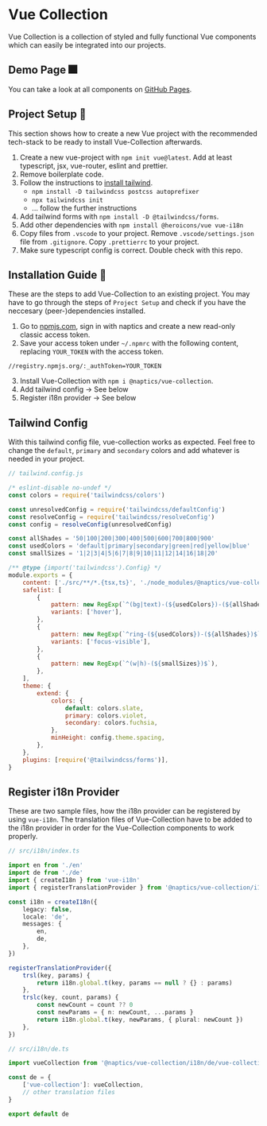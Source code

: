 # Vue Collection

Vue Collection is a collection of styled and fully functional Vue components which can easily be integrated into our projects.

## Demo Page 🎆

You can take a look at all components on [GitHub Pages](https://naptics.github.io/vue-collection/).

## Project Setup 🚧

This section shows how to create a new Vue project with the recommended tech-stack to be ready to install Vue-Collection afterwards.

1. Create a new vue-project with `npm init vue@latest`. Add at least typescript, jsx, vue-router, eslint and prettier.
2. Remove boilerplate code.
3. Follow the instructions to [install tailwind](https://tailwindcss.com/docs/installation/using-postcss).
    - `npm install -D tailwindcss postcss autoprefixer`
    - `npx tailwindcss init`
    - ... follow the further instructions
4. Add tailwind forms with `npm install -D @tailwindcss/forms`.
5. Add other dependencies with `npm install @heroicons/vue vue-i18n`
6. Copy files from `.vscode` to your project. Remove `.vscode/settings.json` file from `.gitignore`. Copy `.prettierrc` to your project.
7. Make sure typescript config is correct. Double check with this repo.

## Installation Guide 🔨

These are the steps to add Vue-Collection to an existing project. You may have to go through the steps of `Project Setup` and check if you have the neccesary (peer-)dependencies installed.

1. Go to [npmjs.com](https://npmjs.com), sign in with naptics and create a new read-only classic access token.
2. Save your access token under `~/.npmrc` with the following content, replacing `YOUR_TOKEN` with the access token.

```
//registry.npmjs.org/:_authToken=YOUR_TOKEN
```

3. Install Vue-Collection with `npm i @naptics/vue-collection`.
4. Add tailwind config -> See below
5. Register i18n provider -> See below

## Tailwind Config

With this tailwind config file, vue-collection works as expected. Feel free to change the `default`, `primary` and `secondary` colors and add whatever is needed in your project.

```js
// tailwind.config.js

/* eslint-disable no-undef */
const colors = require('tailwindcss/colors')

const unresolvedConfig = require('tailwindcss/defaultConfig')
const resolveConfig = require('tailwindcss/resolveConfig')
const config = resolveConfig(unresolvedConfig)

const allShades = '50|100|200|300|400|500|600|700|800|900'
const usedColors = 'default|primary|secondary|green|red|yellow|blue'
const smallSizes = '1|2|3|4|5|6|7|8|9|10|11|12|14|16|18|20'

/** @type {import('tailwindcss').Config} */
module.exports = {
    content: ['./src/**/*.{tsx,ts}', './node_modules/@naptics/vue-collection/**/*.{jsx,js}'],
    safelist: [
        {
            pattern: new RegExp(`^(bg|text)-(${usedColors})-(${allShades})$`),
            variants: ['hover'],
        },
        {
            pattern: new RegExp(`^ring-(${usedColors})-(${allShades})$`),
            variants: ['focus-visible'],
        },
        {
            pattern: new RegExp(`^(w|h)-(${smallSizes})$`),
        },
    ],
    theme: {
        extend: {
            colors: {
                default: colors.slate,
                primary: colors.violet,
                secondary: colors.fuchsia,
            },
            minHeight: config.theme.spacing,
        },
    },
    plugins: [require('@tailwindcss/forms')],
}
```

## Register i18n Provider

These are two sample files, how the i18n provider can be registered by using `vue-i18n`. The translation files of Vue-Collection have to be added to the i18n provider in order for the Vue-Collection components to work properly.

```ts
// src/i18n/index.ts

import en from './en'
import de from './de'
import { createI18n } from 'vue-i18n'
import { registerTranslationProvider } from '@naptics/vue-collection/i18n'

const i18n = createI18n({
    legacy: false,
    locale: 'de',
    messages: {
        en,
        de,
    },
})

registerTranslationProvider({
    trsl(key, params) {
        return i18n.global.t(key, params == null ? {} : params)
    },
    trslc(key, count, params) {
        const newCount = count ?? 0
        const newParams = { n: newCount, ...params }
        return i18n.global.t(key, newParams, { plural: newCount })
    },
})
```

```ts
// src/i18n/de.ts

import vueCollection from '@naptics/vue-collection/i18n/de/vue-collection.json'

const de = {
    ['vue-collection']: vueCollection,
    // other translation files
}

export default de
```

